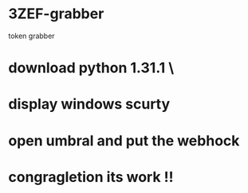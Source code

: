 # 3ZEF-grabber
token grabber




# download python 1.31.1 \
# display windows scurty
# open umbral and put the webhock 

# congragletion its work !!


